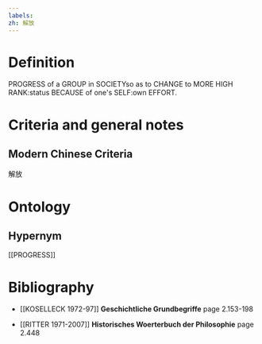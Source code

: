 ```yaml
---
labels: 
zh: 解放
---
```


# Definition
PROGRESS of a GROUP in SOCIETYso as to CHANGE to MORE HIGH RANK:status BECAUSE of one's SELF:own EFFORT.
# Criteria and general notes
## Modern Chinese Criteria
解放
# Ontology

## Hypernym
[[PROGRESS]]
# Bibliography
- [[KOSELLECK 1972-97]]
**Geschichtliche Grundbegriffe** page 2.153-198

- [[RITTER 1971-2007]]
**Historisches Woerterbuch der Philosophie** page 2.448
